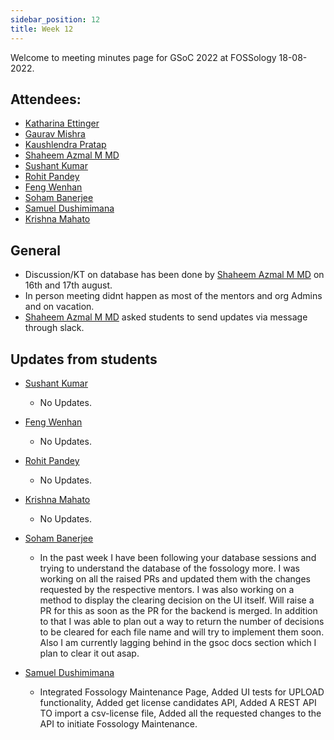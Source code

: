 ```yaml
---
sidebar_position: 12
title: Week 12
---
```


<!--
SPDX-License-Identifier: CC-BY-SA-4.0

SPDX-FileCopyrightText: 2022 Shaheem Azmal M MD <shaheem.azmal@gmail.com@gmail.com>
SPDX-FileCopyrightText: 2022 Siemens AG
-->

Welcome to meeting minutes page for GSoC 2022 at FOSSology 18-08-2022.


## Attendees:

  - [Katharina Ettinger](https://github.com)
  - [Gaurav Mishra](https://github.com/GMishx)
  - [Kaushlendra Pratap](https://github.com/Kaushl2208)
  - [Shaheem Azmal M MD](https://github.com/shaheemazmalmmd)
  - [Sushant Kumar](https://github.com/its-sushant)
  - [Rohit Pandey](https://github.com/rohitpandey49)
  - [Feng Wenhan]( https://github.com/fwhdzh)
  - [Soham Banerjee](https://github.com/soham4abc)
  - [Samuel Dushimimana](https://github.com/dushimsam)
  - [Krishna Mahato](https://github.com/krishna9304)

## General

  - Discussion/KT on database has been done by [Shaheem Azmal M MD](https://github.com/shaheemazmalmmd) on 16th and 17th august.
  - In person meeting didnt happen as most of the mentors and org Admins and on vacation.
  - [Shaheem Azmal M MD](https://github.com/shaheemazmalmmd) asked students to send updates via message through slack.

## Updates from students

- [Sushant Kumar](https://github.com/its-sushant)

  - No Updates.

- [Feng Wenhan](https://github.com/fwhdzh)

  - No Updates.

- [Rohit Pandey](https://github.com/rohitpandey49)

  - No Updates.

- [Krishna Mahato](https://github.com/krishna9304)

  - No Updates.

- [Soham Banerjee](https://github.com/soham4abc)

  - In the past week I have been following your database sessions and trying to understand the database of the fossology more. I was working on all the raised PRs and updated them with the changes requested by the respective mentors. I was also working on a method to display the clearing decision on the UI itself. Will raise a PR for this as soon as the PR for the backend is merged. In addition to that I was able to plan out a way to return the number of decisions to be cleared for each file name and will try to implement them soon. Also I am currently lagging behind in the gsoc docs section which I plan to clear it out asap.

- [Samuel Dushimimana](https://github.com/dushimsam)

  - Integrated Fossology Maintenance Page, Added UI tests for UPLOAD functionality, Added get license candidates API, Added A REST API TO  import  a csv-license file, Added all the requested changes to the API to initiate Fossology Maintenance.
  
